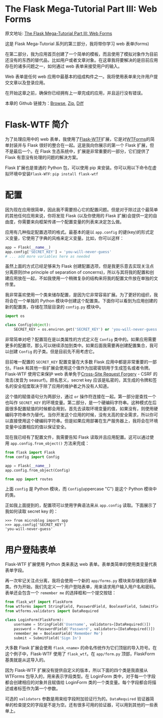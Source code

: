 The Flask Mega-Tutorial Part III: Web Forms
===

原文地址: [The Flask Mega-Tutorial Part III: Web Forms](https://blog.miguelgrinberg.com/post/the-flask-mega-tutorial-part-iii-web-forms)

这是 Flask Mega-Tutorial 系列的第三部分，我将带你学习 web 表单(forms)

在第二部分，我为应用首页创建了一个简单的模板，而且使用了模拟对象作为目前还没有的东西的替代品，比如用户或者文章对象。在这章我将要解决的是目前应用存在的诸多问题之一，如何通过 web 表单来接受用户的输入。

Web 表单是任何 web 应用中最基本的组成构件之一。我将使用表单来允许用户提交文章以及登录应用。

在开始这章之前，确保你已经拥有上一章完成的应用，并且运行没有错误。

本章的 Github 链接为：[Browse](https://github.com/miguelgrinberg/microblog/tree/v0.3), [Zip](https://github.com/miguelgrinberg/microblog/archive/v0.3.zip), [Diff](https://github.com/miguelgrinberg/microblog/compare/v0.2...v0.3)

Flask-WTF 简介
===

为了处理应用中的 web 表单，我使用了[Flask-WTF](http://packages.python.org/Flask-WTF)扩展，它是对[WTForms](https://wtforms.readthedocs.io/)的简单封装并与 Flask 很好的整合在一起。这是我向你展示的第一个 Flask 扩展，但不是最后一个。在 Flask 生态系统中，扩展是非常重要的一部分，它们提供了 Flask 有意没有处理的问题的解决方案。

Flask 扩展也是普通的 Python 包，可以使用 pip 来安装。你可以用以下命令在虚拟环境中安装`Flask-WTF`: `pip install flask-wtf`

配置
===

因为现在应用很简单，因此我不需要担心它的配置问题。但是对于除过这个最简单的其他任何应用来说，你将发现 Flask (以及你使用的 Flask 扩展)会提供一定的自由度，你需要来向框架传递一个配置变量的列表来决定怎么做。

应用有几种指定配置选项的格式。最基本的是以 `app.config` 的键(key)的形式定义变量，它使用了字典的风格来定义变量。比如，你可以这样：

```python
app = Flask(__name__)
app.config['SECRET_KEY'] = 'you-will-never-guess'
# ... add more variables here as needed
```

虽然上面的方式已经足够来为 Flask 创建配置选项，但是我更乐意去实现关注点分离原则(the principle of separation of concerns)，所以与其将我的配置和创建应用放在一起，不如我使用一个稍微复杂的结构来将我的配置文件放在单独的文件里。

我非常喜欢使用一个类来储存配置，是因为它非常容易扩展。为了更好的组织，我将会在一个单独的 Python 模块中创建这个配置类。下面你可以看到为应用创建的新的配置类，存储在顶层目录的 `config.py` 模块中。

```python
import os

class Config(object):
    SECRET_KEY = os.environ.get('SECRET_KEY') or 'you-will-never-guess'
```

非常简单对吧？配置现在是以类属性的方式定义在 `Config` 类中的。如果应用需要更多的配置项，那么可以继续添加到类中。如果后面我需要再创建配置集合，我可以创建 `Config` 的子类。但是目前先不用考虑它。

目前唯一配置的 `SECRET_KEY` 配置变量在大多数 Flask 应用中都是非常重要的一部分。Flask 和其他一些扩展会使用这个值作为加密密钥用于生成签名或者令牌。Flask-WTF 使用它来保护 web 表单免于[Cross-Site Request Forgery](http://en.wikipedia.org/wiki/Cross-site_request_forgery) - CSRF 的攻击(发音为 seasurf)。顾名思义，secret key 应该是私密的，其生成的令牌和签名的安全程度取决于除了应用的维护者之外没有人知道。

这个值的赋值语句分为两部分，通过 `or` 操作符连接在一起。第一部分是查找一个也叫作 `SECRET_KEY` 的环境变量。第二部分，是一个硬编码字符串。这种模式在后面很多配置赋值的时候都会用到，首先去读取环境变量的值，如果没有，则使用硬编码字符串作为替代。当你开发这个应用的时候，没有太高的安全需求，所以你可以直接使用这个硬编码字符串。但是如果应用部署在生产服务器上，我将会在环境变量中设置相应的值以保证安全。

现在我已经有了配置文件，我需要告知 Flask 读取并且应用配置。这可以通过使用 `app.config.from_object()` 方法来完成：

```python
from flask import Flask
from config import Config

app = Flask(__name__)
app.config.from_object(Config)

from app import routes
```

上面 `config` 是 Python 模块，而 `Config`(uppercase "C") 是这个 Python 模块中的类。

正如我上面提到的，配置项可以使用字典语法来从 `app.config` 读取。下面展示了我如何读取 secret key 的：

```shell
>>> from microblog import app
>>> app.config['SECRET_KEY']
'you-will-never-guess'
```

用户登陆表单
===

Flask-WTF 扩展使用 Python 类来表达 web 表单。表单类简单的使用类变量代表表单字段。

再一次牢记关注点分离，我将会使用一个新的 `app/forms.py` 模块来存储我的表单类。作为开始，我们先定义一个用户登陆表单，用来请求用户输入用户名和密码。表单还会包含一个 `remember me` 的选择框和一个提交按钮：

```python
from flask_wtf import FlaskForm
from wtforms import StringField, PasswordField, BooleanField, SubmitField
from wtforms.validators import DataRequired

class LoginForm(FlaskForm):
    username = StringField('Username', validators=[DataRequired()])
    password = PasswordField('Password', validators=[DataRequired()])
    remember_me = BooleanField('Remember Me')
    submit = SubmitField('Sign In')
```

大多数 Flask 扩展会使用 `flask_<name>` 的命名传统作为它们顶层的导入符号。在这个例子中，Flask-WTF 使用了 `flask_wtf`。在 `app/form.py` 顶部，FlaskForm 基类就是从这导入的。

因为 Flask-WTF 扩展没有提供自定义的版本，所以下面的四个类是我直接从 WTForms 包导入的，用来表示字段类型。在 LoginForm 类中，对于每一个字段都会创建相应的对象并且赋值给 LoginForm 类的一个类变量。每个字段都会将描述或者标签作为第一个参数。

可选的 `validators` 参数是用来给字段附加验证行为的。`DataRequired` 验证器简单的检查提交的字段是不是为空。还有很多可用的验证器，可以用到其他的一些表单上。
